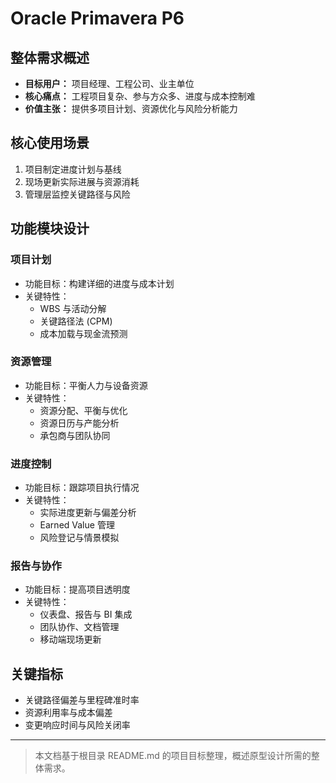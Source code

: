 # Oracle Primavera P6

## 整体需求概述

- **目标用户：** 项目经理、工程公司、业主单位
- **核心痛点：** 工程项目复杂、参与方众多、进度与成本控制难
- **价值主张：** 提供多项目计划、资源优化与风险分析能力

## 核心使用场景

1. 项目制定进度计划与基线
2. 现场更新实际进展与资源消耗
3. 管理层监控关键路径与风险

## 功能模块设计

### 项目计划

- 功能目标：构建详细的进度与成本计划
- 关键特性：
  - WBS 与活动分解
  - 关键路径法 (CPM)
  - 成本加载与现金流预测

### 资源管理

- 功能目标：平衡人力与设备资源
- 关键特性：
  - 资源分配、平衡与优化
  - 资源日历与产能分析
  - 承包商与团队协同

### 进度控制

- 功能目标：跟踪项目执行情况
- 关键特性：
  - 实际进度更新与偏差分析
  - Earned Value 管理
  - 风险登记与情景模拟

### 报告与协作

- 功能目标：提高项目透明度
- 关键特性：
  - 仪表盘、报告与 BI 集成
  - 团队协作、文档管理
  - 移动端现场更新

## 关键指标

- 关键路径偏差与里程碑准时率
- 资源利用率与成本偏差
- 变更响应时间与风险关闭率

---

> 本文档基于根目录 README.md 的项目目标整理，概述原型设计所需的整体需求。